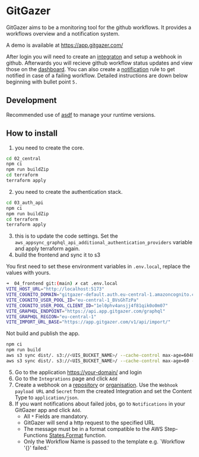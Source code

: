 # GitGazer

GitGazer aims to be a monitoring tool for the github workflows. It provides a workflows overview and a notification system.

A demo is available at <https://app.gitgazer.com/>

After login you will need to create an [integraton](https://app.gitgazer.com/integrations) and setup a webhook in github. Afterwards you will recieve github workflow status updates and view those on the [dashboard](https://app.gitgazer.com/dashboard). You can also create a [notification](https://app.gitgazer.com/notifications) rule to get notified in case of a failing workflow. Detailed instructions are down below beginning with bullet point `5.`

## Development

Recommended use of [asdf](https://asdf-vm.com/) to manage your runtime versions.

## How to install

1. you need to create the core.

```bash
cd 02_central
npm ci
npm run buildZip
cd terraform
terraform apply
```

2. you need to create the authentication stack.

```bash
cd 03_auth_api
npm ci
npm run buildZip
cd terraform
terraform apply
```

3. this is to update the code settings. Set the `aws_appsync_graphql_api_additional_authentication_providers` variable and apply terraform again.
4. build the frontend and sync it to s3

You first need to set these environment variables in `.env.local`, replace the values with yours.

```bash
➜  04_frontend git:(main) ✗ cat .env.local
VITE_HOST_URL="http://localhost:5173"
VITE_COGNITO_DOMAIN="gitgazer-default.auth.eu-central-1.amazoncognito.com"
VITE_COGNITO_USER_POOL_ID="eu-central-1_BVsGhTzPa"
VITE_COGNITO_USER_POOL_CLIENT_ID="1el0phv4ansjj4f81qik0o0m07"
VITE_GRAPHQL_ENDPOINT="https://api.app.gitgazer.com/graphql"
VITE_GRAPHQL_REGION="eu-central-1"
VITE_IMPORT_URL_BASE="https://app.gitgazer.com/v1/api/import/"
```

Not build and publish the app.

```bash
npm ci
npm run build
aws s3 sync dist/. s3://<UIS_BUCKET_NAME>/ --cache-control max-age=604800 --exclude "*.html"
aws s3 sync dist/. s3://<UIS_BUCKET_NAME>/ --cache-control max-age=60 --include "*.html"
```

5. Go to the application <https://your-domain/> and login
6. Go to the `Integrations` page and click `Add`
7. Create a webhook on a [repository](https://docs.github.com/en/webhooks/using-webhooks/creating-webhooks#creating-a-repository-webhook) or [organisation](https://docs.github.com/en/webhooks/using-webhooks/creating-webhooks#creating-an-organization-webhook). Use the `Webhook payload URL` and `Secret` from the created Integration and set the Content Type to `application/json`.
8. If you want notifications about failed jobs, go to `Notifications` in your GitGazer app and click `Add`.
   - All `*` Fields are mandatory.
   - GitGazer will send a http request to the specified URL
   - The message must be in a format compatible to the AWS Step-Functions [States.Format](https://docs.aws.amazon.com/step-functions/latest/dg/amazon-states-language-intrinsic-functions.html#asl-intrsc-func-generic) function.
   - Only the Workflow Name is passed to the template e.g. `Workflow '{}' failed.'

